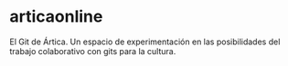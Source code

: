 # articaonline
El Git de Ártica. Un espacio de experimentación en las posibilidades del trabajo colaborativo con gits para la cultura.
